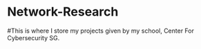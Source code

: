 # Network-Research

#This is where I store my projects given by my school, Center For Cybersecurity SG. 
